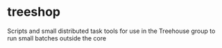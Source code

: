 # treeshop
Scripts and small distributed task tools for use in the Treehouse group to run small batches outside the core
